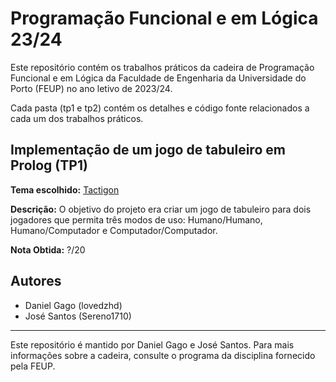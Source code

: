# Programação Funcional e em Lógica 23/24

Este repositório contém os trabalhos práticos da cadeira de Programação Funcional e em Lógica da Faculdade de Engenharia da Universidade do Porto (FEUP) no ano letivo de 2023/24. 

Cada pasta (tp1 e tp2) contém os detalhes e código fonte relacionados a cada um dos trabalhos práticos.

##  Implementação de um jogo de tabuleiro em Prolog (TP1)

**Tema escolhido:** [Tactigon](https://tactigongame.com/)

**Descrição:** O objetivo do projeto era criar um jogo de tabuleiro para dois jogadores que permita três modos de uso: Humano/Humano, Humano/Computador e Computador/Computador. 

**Nota Obtida:** ?/20

## Autores

- Daniel Gago (lovedzhd)
- José Santos (Sereno1710)



---

Este repositório é mantido por Daniel Gago e José Santos. Para mais informações sobre a cadeira, consulte o programa da disciplina fornecido pela FEUP.
